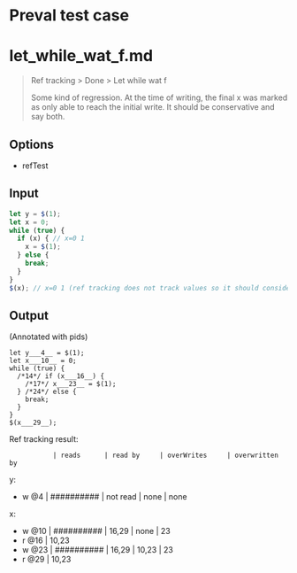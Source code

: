 # Preval test case

# let_while_wat_f.md

> Ref tracking > Done > Let while wat f
>
> Some kind of regression. At the time of writing, the final x was marked as only able
> to reach the initial write. It should be conservative and say both.

## Options

- refTest

## Input

`````js filename=intro
let y = $(1);
let x = 0;
while (true) {
  if (x) { // x=0 1
    x = $(1);
  } else {
    break;
  }
}
$(x); // x=0 1 (ref tracking does not track values so it should consider if(x) reachable)
`````

## Output

(Annotated with pids)

`````filename=intro
let y___4__ = $(1);
let x___10__ = 0;
while (true) {
  /*14*/ if (x___16__) {
    /*17*/ x___23__ = $(1);
  } /*24*/ else {
    break;
  }
}
$(x___29__);
`````

Ref tracking result:

               | reads      | read by     | overWrites     | overwritten by
y:
  - w @4       | ########## | not read    | none           | none

x:
  - w @10      | ########## | 16,29       | none           | 23
  - r @16      | 10,23
  - w @23      | ########## | 16,29       | 10,23          | 23
  - r @29      | 10,23
